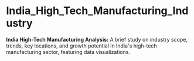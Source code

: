 # India_High_Tech_Manufacturing_Industry
**India High-Tech Manufacturing Analysis:** A brief study on industry scope, trends, key locations, and growth potential in India's high-tech manufacturing sector, featuring data visualizations.
